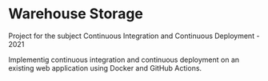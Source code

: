 # Warehouse Storage

Project for the subject  Continuous Integration and Continuous Deployment - 2021

Implementig continuous integration and continuous deployment on an existing web application using Docker and GitHub Actions.
